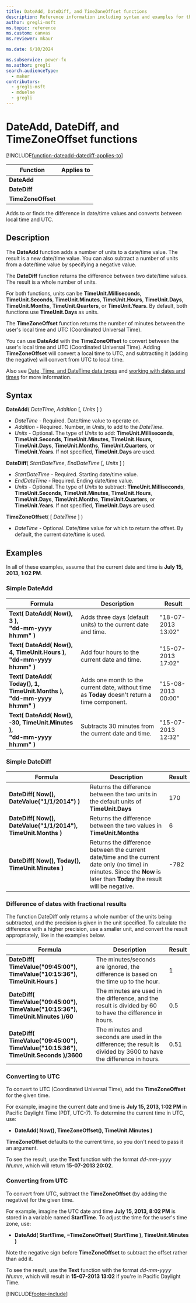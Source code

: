 ```yaml
---
title: DateAdd, DateDiff, and TimeZoneOffset functions
description: Reference information including syntax and examples for the DateAdd, DateDiff, and TimeZoneOffset functions.
author: gregli-msft
ms.topic: reference
ms.custom: canvas
ms.reviewer: mkaur

ms.date: 6/10/2024

ms.subservice: power-fx
ms.author: gregli
search.audienceType:
  - maker
contributors:
  - gregli-msft
  - mduelae
  - gregli
---
```


# DateAdd, DateDiff, and TimeZoneOffset functions
[!INCLUDE[function-dateadd-datediff-applies-to](includes/function-dateadd-datediff-applies-to.md)]

| Function | Applies to |
| - | - |
| **DateAdd** | |
| **DateDiff** | |
| **TimeZoneOffset** | |


Adds to or finds the difference in date/time values and converts between local time and UTC.

## Description

The **DateAdd** function adds a number of units to a date/time value. The result is a new date/time value. You can also subtract a number of units from a date/time value by specifying a negative value.

The **DateDiff** function returns the difference between two date/time values. The result is a whole number of units.

For both functions, units can be **TimeUnit.Milliseconds**, **TimeUnit.Seconds**, **TimeUnit.Minutes**, **TimeUnit.Hours**, **TimeUnit.Days**, **TimeUnit.Months**, **TimeUnit.Quarters**, or **TimeUnit.Years**. By default, both functions use **TimeUnit.Days** as units.

The **TimeZoneOffset** function returns the number of minutes between the user's local time and UTC (Coordinated Universal Time).

You can use **DateAdd** with the **TimeZoneOffset** to convert between the user's local time and UTC (Coordinated Universal Time). Adding **TimeZoneOffset** will convert a local time to UTC, and subtracting it (adding the negative) will convert from UTC to local time.

Also see [Date, Time, and DateTime data types](../data-types.md#date-time-and-datetime) and [working with dates and times](/power-apps/maker/canvas-apps/show-text-dates-times) for more information.

## Syntax

**DateAdd**( _DateTime_, _Addition_ [, *Units* ] )

- _DateTime_ - Required. Date/time value to operate on.
- _Addition_ - Required. Number, in _Units_, to add to the _DateTime_.
- _Units_ - Optional. The type of _Units_ to add: **TimeUnit.Milliseconds**, **TimeUnit.Seconds**, **TimeUnit.Minutes**, **TimeUnit.Hours**, **TimeUnit.Days**, **TimeUnit.Months**, **TimeUnit.Quarters**, or **TimeUnit.Years**. If not specified, **TimeUnit.Days** are used.

**DateDiff**( _StartDateTime_, _EndDateTime_ [, *Units* ] )

- _StartDateTime_ - Required. Starting date/time value.
- _EndDateTime_ - Required. Ending date/time value.
- _Units_ - Optional. The type of _Units_ to subtract: **TimeUnit.Milliseconds**, **TimeUnit.Seconds**, **TimeUnit.Minutes**, **TimeUnit.Hours**, **TimeUnit.Days**, **TimeUnit.Months**, **TimeUnit.Quarters**, or **TimeUnit.Years**. If not specified, **TimeUnit.Days** are used.

**TimeZoneOffset**( [ *DateTime* ] )

- _DateTime_ - Optional. Date/time value for which to return the offset. By default, the current date/time is used.

## Examples

In all of these examples, assume that the current date and time is **July 15, 2013, 1:02 PM**.

### Simple DateAdd

| Formula                                                                 | Description                                                                                    | Result             |
| ----------------------------------------------------------------------- | ---------------------------------------------------------------------------------------------- | ------------------ |
| **Text( DateAdd( Now(), 3 ),<br>"dd-mm-yyyy hh:mm" )**                  | Adds three days (default units) to the current date and time.                                  | "18-07-2013 13:02" |
| **Text( DateAdd( Now(), 4, TimeUnit.Hours ),<br>"dd-mm-yyyy hh:mm" )**           | Add four hours to the current date and time.                                                   | "15-07-2013 17:02" |
| **Text( DateAdd( Today(), 1, TimeUnit.Months ),<br>"dd-mm-yyyy hh:mm" )**        | Adds one month to the current date, without time as **Today** doesn't return a time component. | "15-08-2013 00:00" |
| **Text( DateAdd( Now(), &#8209;30, TimeUnit.Minutes ),<br>"dd-mm-yyyy hh:mm" )** | Subtracts 30 minutes from the current date and time.                                           | "15-07-2013 12:32" |

### Simple DateDiff

| Formula                                              | Description                                                                                                                                                                 | Result |
| ---------------------------------------------------- | --------------------------------------------------------------------------------------------------------------------------------------------------------------------------- | ------ |
| **DateDiff( Now(), DateValue("1/1/2014") )**         | Returns the difference between the two units in the default units of **TimeUnit.Days**                                                                                               | 170    |
| **DateDiff( Now(), DateValue("1/1/2014"), TimeUnit.Months )** | Returns the difference between the two values in **TimeUnit.Months**                                                                                                                 | 6      |
| **DateDiff( Now(), Today(), TimeUnit.Minutes )**              | Returns the difference between the current date/time and the current date only (no time) in minutes. Since the **Now** is later than **Today** the result will be negative. | -782   |

### Difference of dates with fractional results

The function DateDiff only returns a whole number of the units being subtracted, and the precision is given in the unit specified. To calculate the difference with a higher precision, use a smaller unit, and convert the result appropriately, like in the examples below.

| Formula                                                                    | Description                                                                                                        | Result |
| -------------------------------------------------------------------------- | ------------------------------------------------------------------------------------------------------------------ | ------ |
| **DateDiff( TimeValue("09:45:00"), TimeValue("10:15:36"), TimeUnit.Hours )**        | The minutes/seconds are ignored, the difference is based on the time up to the hour.                               | 1      |
| **DateDiff( TimeValue("09:45:00"), TimeValue("10:15:36"), TimeUnit.Minutes )/60**   | The minutes are used in the difference, and the result is divided by 60 to have the difference in hours.           | 0.5    |
| **DateDiff( TimeValue("09:45:00"), TimeValue("10:15:36"), TimeUnit.Seconds )/3600** | The minutes and seconds are used in the difference; the result is divided by 3600 to have the difference in hours. | 0.51   |

### Converting to UTC

To convert to UTC (Coordinated Universal Time), add the **TimeZoneOffset** for the given time.

For example, imagine the current date and time is **July 15, 2013, 1:02 PM** in Pacific Daylight Time (PDT, UTC-7). To determine the current time in UTC, use:

- **DateAdd( Now(), TimeZoneOffset(), TimeUnit.Minutes )**

**TimeZoneOffset** defaults to the current time, so you don't need to pass it an argument.

To see the result, use the **Text** function with the format _dd-mm-yyyy hh:mm_, which will return **15-07-2013 20:02**.

### Converting from UTC

To convert from UTC, subtract the **TimeZoneOffset** (by adding the negative) for the given time.

For example, imagine the UTC date and time **July 15, 2013, 8:02 PM** is stored in a variable named **StartTime**. To adjust the time for the user's time zone, use:

- **DateAdd( StartTime, &minus;TimeZoneOffset( StartTime ), TimeUnit.Minutes )**

Note the negative sign before **TimeZoneOffset** to subtract the offset rather than add it.

To see the result, use the **Text** function with the format _dd-mm-yyyy hh:mm_, which will result in **15-07-2013 13:02** if you're in Pacific Daylight Time.

[!INCLUDE[footer-include](../../includes/footer-banner.md)]



























































